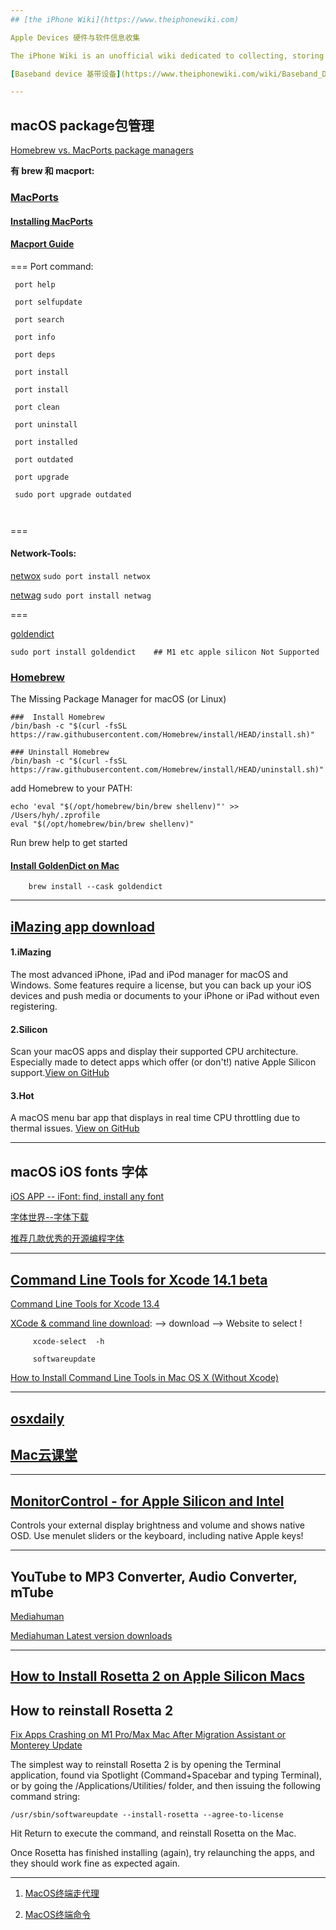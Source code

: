 ```yaml
---
## [the iPhone Wiki](https://www.theiphonewiki.com)

Apple Devices 硬件与软件信息收集

The iPhone Wiki is an unofficial wiki dedicated to collecting, storing and providing information on the internals of Apple's amazing iDevices. We hope to pass this information on to the next generation of hackers so that they can go forth into their forebears' footsteps and break the ridiculous bonds Apple has put on their amazing mobile devices.

[Baseband device 基带设备](https://www.theiphonewiki.com/wiki/Baseband_Device)

---
```

## macOS package包管理

[Homebrew vs. MacPorts package managers](https://www.scivision.dev/homebrew-macports-fink/)

**有 brew 和 macport:**

### [MacPorts](https://www.macports.org/)

#### [Installing MacPorts](https://www.macports.org/install.php)

#### [Macport Guide](https://guide.macports.org/)

===
Port command: 
```
 port help
 
 port selfupdate
 
 port search
 
 port info
 
 port deps
 
 port install
 
 port install
 
 port clean
 
 port uninstall
 
 port installed
 
 port outdated
 
 port upgrade
 
 sudo port upgrade outdated
 
 
```
===

#### Network-Tools:

[netwox](https://ports.macports.org/port/netwox/) ` sudo port install netwox `

[netwag](https://ports.macports.org/port/netwag/)  ` sudo port install netwag `

===

[goldendict](https://ports.macports.org/port/goldendict/)

`sudo port install goldendict    ## M1 etc apple silicon Not Supported`
        
### [Homebrew](https://brew.sh)

The Missing Package Manager for macOS (or Linux)
```
###  Install Homebrew
/bin/bash -c "$(curl -fsSL https://raw.githubusercontent.com/Homebrew/install/HEAD/install.sh)"

### Uninstall Homebrew
/bin/bash -c "$(curl -fsSL https://raw.githubusercontent.com/Homebrew/install/HEAD/uninstall.sh)"
```
add Homebrew to your PATH:

    echo 'eval "$(/opt/homebrew/bin/brew shellenv)"' >> /Users/hyh/.zprofile
    eval "$(/opt/homebrew/bin/brew shellenv)"
    
Run brew help to get started

#### [Install GoldenDict on Mac](https://brewinstall.org/install-goldendict-mac-osx/)

        brew install --cask goldendict

---
## [iMazing app download](https://imazing.com/downloads)

#### 1.iMazing

The most advanced iPhone, iPad and iPod manager for macOS and Windows. Some features require a license, but you can back up your iOS devices and push media or documents to your iPhone or iPad without even registering.

#### 2.Silicon

Scan your macOS apps and display their supported CPU architecture. Especially made to detect apps which offer (or don't!) native Apple Silicon support.[View on GitHub](https://github.com/DigiDNA/Silicon)

#### 3.Hot

A macOS menu bar app that displays in real time CPU throttling due to thermal issues. [View on GitHub](https://github.com/macmade/Hot)


---
## macOS iOS fonts 字体

[iOS APP -- iFont: find, install any font](https://apps.apple.com/us/app/ifont-find-install-any-font/id1173222289)

[字体世界--字体下载](https://freefonts.top/)

[推荐几款优秀的开源编程字体](https://blog.csdn.net/gaowencheng01/article/details/110295853?spm=1001.2101.3001.6661.1&utm_medium=distribute.pc_relevant_t0.none-task-blog-2%7Edefault%7ECTRLIST%7Edefault-1-110295853-blog-103303665.pc_relevant_multi_platform_whitelistv3&depth_1-utm_source=distribute.pc_relevant_t0.none-task-blog-2%7Edefault%7ECTRLIST%7Edefault-1-110295853-blog-103303665.pc_relevant_multi_platform_whitelistv3&utm_relevant_index=1)

---
## [Command Line Tools for Xcode 14.1 beta](https://developer.apple.com/download/all/?q=Xcode)

   [Command Line Tools for Xcode 13.4](https://download.developer.apple.com/Developer_Tools/Command_Line_Tools_for_Xcode_13.4/Command_Line_Tools_for_Xcode_13.4.dmg)
   
   [XCode & command line download](https://developer.apple.com/xcode/): --> download --> Website to select !
   
   
         xcode-select  -h
         
         softwareupdate 
  
[How to Install Command Line Tools in Mac OS X (Without Xcode)](https://osxdaily.com/2014/02/12/install-command-line-tools-mac-os-x/)
  
---
## [osxdaily](https://osxdaily.com)

## [Mac云课堂 ](https://www.youtube.com/channel/UCGHCIkfEHaKT7zsq8wzqeOQ)

---
## [MonitorControl - for Apple Silicon and Intel](https://github.com/MonitorControl/MonitorControl)

Controls your external display brightness and volume and shows native OSD. Use menulet sliders or the keyboard, including native Apple keys!


---
##  YouTube to MP3 Converter, Audio Converter,  mTube

[Mediahuman](https://www.mediahuman.com/)

[Mediahuman Latest version downloads](https://www.mediahuman.com/download.html)

---
## [How to Install Rosetta 2 on Apple Silicon Macs](https://osxdaily.com/2020/12/04/how-install-rosetta-2-apple-silicon-mac/)

##  How to reinstall Rosetta 2

[Fix Apps Crashing on M1 Pro/Max Mac After Migration Assistant or Monterey Update](https://osxdaily.com/2021/11/08/fix-app-crashing-apple-silicon-mac/)

The simplest way to reinstall Rosetta 2 is by opening the Terminal application, found via Spotlight (Command+Spacebar and typing Terminal), or by going the /Applications/Utilities/ folder, and then issuing the following command string:

    /usr/sbin/softwareupdate --install-rosetta --agree-to-license

Hit Return to execute the command, and reinstall Rosetta on the Mac.

Once Rosetta has finished installing (again), try relaunching the apps, and they should work fine as expected again.

---
 1.  [MacOS终端走代理](https://github.com/mrdulin/blog/issues/18)
 
 2.  [MacOS终端命令](https://github.com/qLzhu/macCommand)
